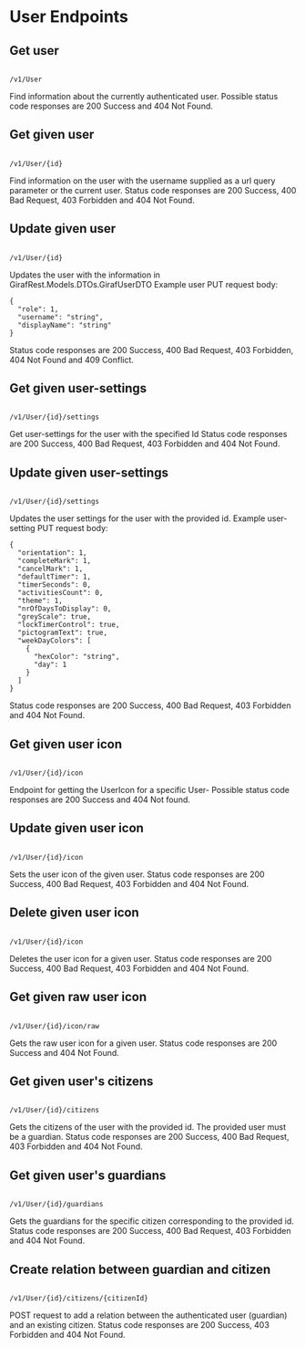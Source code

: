 # User Endpoints

## Get user

````

/v1/User

```` 

Find information about the currently authenticated user.
Possible status code responses are 200 Success and 404 Not Found.

## Get given user

````

/v1/User/{id}

```` 

Find information on the user with the username supplied as a url query parameter or the current user.
Status code responses are 200 Success, 400 Bad Request, 403 Forbidden and 404 Not Found.

## Update given user

````

/v1/User/{id}
```` 

Updates the user with the information in GirafRest.Models.DTOs.GirafUserDTO
Example user PUT request body:

````
{
  "role": 1,
  "username": "string",
  "displayName": "string"
}
````

Status code responses are 200 Success, 400 Bad Request, 403 Forbidden, 404 Not Found and 409 Conflict.

## Get given user-settings

````

/v1/User/{id}/settings

```` 

Get user-settings for the user with the specified Id
Status code responses are 200 Success, 400 Bad Request, 403 Forbidden and 404 Not Found.

## Update given user-settings

````

/v1/User/{id}/settings

```` 

Updates the user settings for the user with the provided id.
Example user-setting PUT request body:

````
{
  "orientation": 1,
  "completeMark": 1,
  "cancelMark": 1,
  "defaultTimer": 1,
  "timerSeconds": 0,
  "activitiesCount": 0,
  "theme": 1,
  "nrOfDaysToDisplay": 0,
  "greyScale": true,
  "lockTimerControl": true,
  "pictogramText": true,
  "weekDayColors": [
    {
      "hexColor": "string",
      "day": 1
    }
  ]
}

````

Status code responses are 200 Success, 400 Bad Request, 403 Forbidden and 404 Not Found.

## Get given user icon

```

/v1/User/{id}/icon

``` 

Endpoint for getting the UserIcon for a specific User-
Possible status code responses are 200 Success and 404 Not found.

## Update given user icon

````

/v1/User/{id}/icon

```` 

Sets the user icon of the given user.
Status code responses are 200 Success, 400 Bad Request, 403 Forbidden and 404 Not Found.

## Delete given user icon

````

/v1/User/{id}/icon

```` 

Deletes the user icon for a given user.
Status code responses are 200 Success, 400 Bad Request, 403 Forbidden and 404 Not Found.

## Get given raw user icon

```

/v1/User/{id}/icon/raw

``` 

Gets the raw user icon for a given user.
Status code responses are  200 Success and 404 Not Found.

## Get given user's citizens

````

/v1/User/{id}/citizens

````

Gets the citizens of the user with the provided id. The provided user must be a guardian.
Status code responses are 200 Success, 400 Bad Request, 403 Forbidden and 404 Not Found.

## Get given user's guardians

````

/v1/User/{id}/guardians

```` 

Gets the guardians for the specific citizen corresponding to the provided id.
Status code responses are 200 Success, 400 Bad Request, 403 Forbidden and 404 Not Found.

## Create relation between guardian and citizen

````

/v1/User/{id}/citizens/{citizenId}

```` 

POST request to add a relation between the authenticated user (guardian) and an existing citizen.
Status code responses are  200 Success, 403 Forbidden and 404 Not Found.
